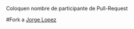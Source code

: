 Coloquen nombre de participante de Pull-Request

#Fork a [Jorge Lopez](https://github.com/jorgelopezd/desafio2-react)
